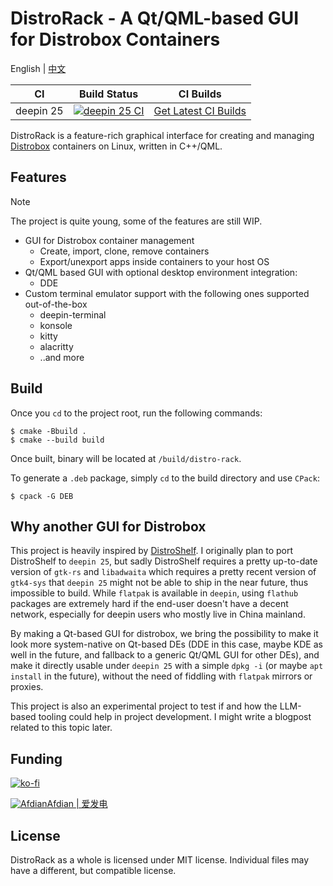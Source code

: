 # DistroRack - A Qt/QML-based GUI for Distrobox Containers

English | [中文](README.zh_CN.md)

|CI|Build Status|CI Builds|
|---|---|---|
|deepin 25|[![deepin 25 CI](https://github.com/BLumia/distro-rack/actions/workflows/build-deb.yml/badge.svg)](https://github.com/BLumia/distro-rack/actions/workflows/build-deb.yml)|[Get Latest CI Builds](https://nightly.link/BLumia/distro-rack/workflows/build-deb/master)|

DistroRack is a feature-rich graphical interface for creating and managing [Distrobox](https://github.com/89luca89/distrobox) containers on Linux, written in C++/QML.

## Features

> [!NOTE]
> The project is quite young, some of the features are still WIP.

- GUI for Distrobox container management
  - Create, import, clone, remove containers
  - Export/unexport apps inside containers to your host OS
- Qt/QML based GUI with optional desktop environment integration:
  - DDE
- Custom terminal emulator support with the following ones supported out-of-the-box
  - deepin-terminal
  - konsole
  - kitty
  - alacritty
  - ..and more

## Build

Once you `cd` to the project root, run the following commands:

```shell
$ cmake -Bbuild .
$ cmake --build build
```

Once built, binary will be located at `/build/distro-rack`.

To generate a `.deb` package, simply `cd` to the build directory and use `CPack`:

```shell
$ cpack -G DEB
```

## Why another GUI for Distrobox

This project is heavily inspired by [DistroShelf](https://github.com/ranfdev/DistroShelf/). I originally plan to port DistroShelf to `deepin 25`, but sadly DistroShelf requires a pretty up-to-date version of `gtk-rs` and `libadwaita` which requires a pretty recent version of `gtk4-sys` that `deepin 25` might not be able to ship in the near future, thus impossible to build. While `flatpak` is available in `deepin`, using `flathub` packages are extremely hard if the end-user doesn't have a decent network, especially for deepin users who mostly live in China mainland.

By making a Qt-based GUI for distrobox, we bring the possibility to make it look more system-native on Qt-based DEs (DDE in this case, maybe KDE as well in the future, and fallback to a generic Qt/QML GUI for other DEs), and make it directly usable under `deepin 25` with a simple `dpkg -i` (or maybe `apt install` in the future), without the need of fiddling with `flatpak` mirrors or proxies.

This project is also an experimental project to test if and how the LLM-based tooling could help in project development. I might write a blogpost related to this topic later.

## Funding

[![ko-fi](https://ko-fi.com/img/githubbutton_sm.svg)](https://ko-fi.com/blumia)

[![Afdian](https://static.afdiancdn.com/static/img/logo/logo.png)Afdian | 爱发电](https://afdian.com/a/BLumia)


## License

DistroRack as a whole is licensed under MIT license. Individual files may have a different, but compatible license.
